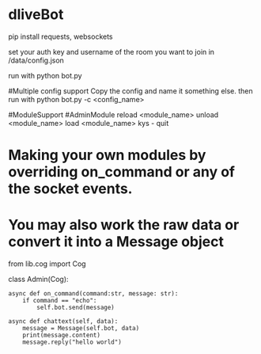 # dliveBot

pip install requests, websockets

set your auth key and username of the room you want to join in /data/config.json

run with python bot.py

#Multiple config support
Copy the config and name it something else. then run with python bot.py -c <config_name> 
 
 
 
 #ModuleSupport 
 #AdminModule
 reload <module_name>
 unload <module_name>
 load <module_name>
 kys  - quit
 
# Making your own modules by overriding on_command or any of the socket events. 
# You may also work the raw data or convert it into a Message object



from lib.cog import Cog


class Admin(Cog):

    async def on_command(command:str, message: str):
        if command == "echo":
            self.bot.send(message)
            
    async def chattext(self, data):
        message = Message(self.bot, data)
        print(message.content)
        message.reply("hello world")
        
